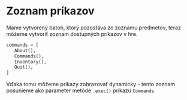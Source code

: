# Zoznam príkazov

Máme vytvorený batoh, ktorý pozostáva zo zoznamu predmetov, teraz môžeme vytvoriť zoznam dostupných príkazov v
hre.

```python
commands = [
   About(),
   Commands(),
   Inventory(),
   Quit(),
]
```

Vďaka tomu môžeme príkazy zobrazovať dynamicky - tento zoznam posunieme ako parameter metóde `.exec()` príkazu `Commands`:

```python

```


